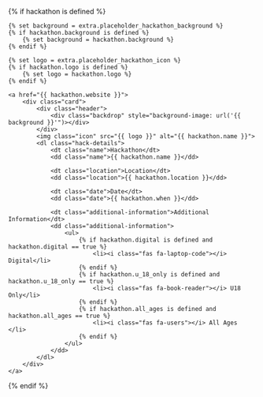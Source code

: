 


{% if hackathon is defined %}

    {% set background = extra.placeholder_hackathon_background %}
    {% if hackathon.background is defined %}
        {% set background = hackathon.background %}
    {% endif %}

    {% set logo = extra.placeholder_hackathon_icon %}
    {% if hackathon.logo is defined %}
        {% set logo = hackathon.logo %}
    {% endif %}

    <a href="{{ hackathon.website }}">
        <div class="card">
            <div class="header">
                <div class="backdrop" style="background-image: url('{{ background }}'")></div>
            </div>
            <img class="icon" src="{{ logo }}" alt="{{ hackathon.name }}">
            <dl class="hack-details">
                <dt class="name">Hackathon</dt>
                <dd class="name">{{ hackathon.name }}</dd>
                
                <dt class="location">Location</dt>
                <dd class="location">{{ hackathon.location }}</dd>
                
                <dt class="date">Date</dt>
                <dd class="date">{{ hackathon.when }}</dd>
                
                <dt class="additional-information">Additional Information</dt>
                <dd class="additional-information">
                    <ul>
                        {% if hackathon.digital is defined and hackathon.digital == true %}
                            <li><i class="fas fa-laptop-code"></i> Digital</li>
                        {% endif %}
                        {% if hackathon.u_18_only is defined and hackathon.u_18_only == true %}
                            <li><i class="fas fa-book-reader"></i> U18 Only</li>
                        {% endif %}
                        {% if hackathon.all_ages is defined and hackathon.all_ages == true %}
                            <li><i class="fas fa-users"></i> All Ages </li>
                        {% endif %}
                    </ul>
                </dd>
            </dl>
        </div>
    </a>

{% endif %}